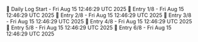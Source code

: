 📅 Daily Log Start - Fri Aug 15 12:46:29 UTC 2025
📌 Entry 1/8 - Fri Aug 15 12:46:29 UTC 2025
📌 Entry 2/8 - Fri Aug 15 12:46:29 UTC 2025
📌 Entry 3/8 - Fri Aug 15 12:46:29 UTC 2025
📌 Entry 4/8 - Fri Aug 15 12:46:29 UTC 2025
📌 Entry 5/8 - Fri Aug 15 12:46:29 UTC 2025
📌 Entry 6/8 - Fri Aug 15 12:46:29 UTC 2025
